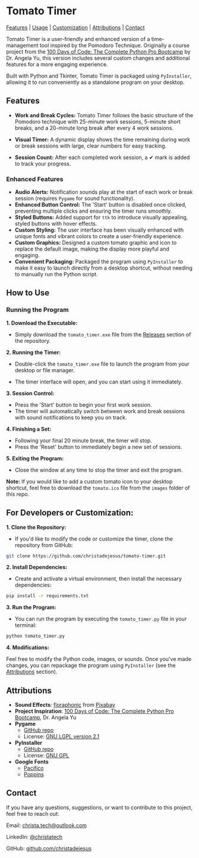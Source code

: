 # Tomato Timer

[Features](#features) | [Usage](#how-to-use) | [Customization](#for-developers-or-customization) | [Attributions](#attributions) | [Contact](#contact)

Tomato Timer is a user-friendly and enhanced version of a time-management tool inspired by the Pomodoro Technique. Originally a course project from the [100 Days of Code: The Complete Python Pro Bootcamp](https://www.udemy.com/course/100-days-of-code/) by Dr. Angela Yu, this version includes several custom changes and additional features for a more engaging experience.

Built with Python and Tkinter, Tomato Timer is packaged using ```PyInstaller```, allowing it to run conveniently as a standalone program on your desktop.

## Features

- **Work and Break Cycles:** Tomato Timer follows the basic structure of the Pomodoro technique with 25-minute work sessions, 5-minute short breaks, and a 20-minute long break after every 4 work sessions.

- **Visual Timer:** A dynamic display shows the time remaining during work or break sessions with large, clear numbers for easy tracking.

- **Session Count:** After each completed work session, a ✔ mark is added to track your progress.

### Enhanced Features

- **Audio Alerts:** Notification sounds play at the start of each work or break session (requires ```Pygame``` for sound functionality).
- **Enhanced Button Control:** The 'Start' button is disabled once clicked, preventing multiple clicks and ensuring the timer runs smoothly.
- **Styled Buttons:** Added support for ```ttk``` to introduce visually appealing, styled buttons with hover effects.
- **Custom Styling:** The user interface has been visually enhanced with unique fonts and vibrant colors to create a user-friendly experience.
- **Custom Graphics:** Designed a custom tomato graphic and icon to replace the default image, making the display more playful and engaging.
- **Convenient Packaging:** Packaged the program using ```PyInstaller``` to make it easy to launch directly from a desktop shortcut, without needing to manually run the Python script.

## How to Use
### Running the Program
**1. Download the Executable:**

- Simply download the ```tomato_timer.exe``` file from the [Releases](#releases) section of the repository.

**2. Running the Timer:**

- Double-click the ```tomato_timer.exe``` file to launch the program from your desktop or file manager.

- The timer interface will open, and you can start using it immediately.

**3. Session Control:**

- Press the 'Start' button to begin your first work session.
- The timer will automatically switch between work and break sessions with sound notifications to keep you on track.

**4. Finishing a Set:**

- Following your final 20 minute break, the timer will stop. 
- Press the 'Reset' button to immediately begin a new set of sessions.

**5. Exiting the Program:**

- Close the window at any time to stop the timer and exit the program. 

**Note:** If you would like to add a custom tomato icon to your desktop shortcut, feel free to download the ```tomato.ico``` file from the ```images``` folder of this repo.

## For Developers or Customization:

**1. Clone the Repository:**

- If you'd like to modify the code or customize the timer, clone the repository from GitHub:

```bash
git clone https://github.com/christadejesus/tomato-timer.git
```
**2. Install Dependencies:**

- Create and activate a virtual environment, then install the necessary dependencies:

```bash
pip install -r requirements.txt
```
**3. Run the Program:**

- You can run the program by executing the ```tomato_timer.py``` file in your terminal:

```bash
python tomato_timer.py
```
**4. Modifications:**

Feel free to modify the Python code, images, or sounds. Once you've made changes, you can repackage the program using ```PyInstaller``` (see the [Attributions](#attributions) section).


## Attributions

- **Sound Effects**: [floraphonic](https://pixabay.com/users/floraphonic-38928062) from [Pixabay](https://pixabay.com/sound-effects)
- **Project Inspiration**: [100 Days of Code: The Complete Python Pro Bootcamp](https://www.udemy.com/course/100-days-of-code/), Dr. Angela Yu
- **Pygame** 
  - [GitHub repo](https://github.com/pygame/pygame)
  -  License: [GNU LGPL version 2.1](https://www.gnu.org/licenses/lgpl-3.0.html)
- **PyInstaller**
  - [GitHub repo](https://github.com/pyinstaller/pyinstaller)
  - License: [GNU GPL](https://gnu.org/licenses/gpl-2.0.html)
- **Google Fonts**
  - [Pacifico](https://fonts.google.com/specimen/Pacifico)
  - [Poppins](https://fonts.google.com/Poppins)
  
## Contact

If you have any questions, suggestions, or want to contribute to this project, feel free to reach out:

Email: christa.tech@outlook.com

LinkedIn: [@christatech](https://www.linkedin.com/in/christatech)

GitHub: [github.com/christadejesus](https://github.com/christadejesus)